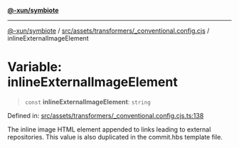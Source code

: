 [**@-xun/symbiote**](../../../../../README.md)

***

[@-xun/symbiote](../../../../../README.md) / [src/assets/transformers/\_conventional.config.cjs](../README.md) / inlineExternalImageElement

# Variable: inlineExternalImageElement

> `const` **inlineExternalImageElement**: `string`

Defined in: [src/assets/transformers/\_conventional.config.cjs.ts:138](https://github.com/Xunnamius/symbiote/blob/0240ff85261f41befe2983f7e894edff74495bad/src/assets/transformers/_conventional.config.cjs.ts#L138)

The inline image HTML element appended to links leading to external
repositories. This value is also duplicated in the commit.hbs template file.
